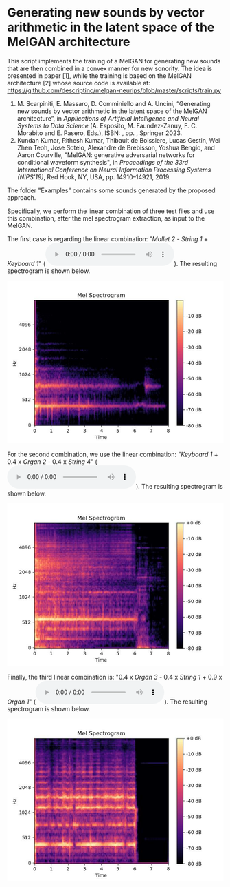 # Generating new sounds by vector arithmetic in the latent space of the MelGAN architecture

This script implements the training of a MelGAN for generating new sounds that are then combined in a convex manner for new sonority. The idea is presented in paper [1], while the training is based on the MelGAN architecture [2] whose source code is available at: https://github.com/descriptinc/melgan-neurips/blob/master/scripts/train.py

1. M. Scarpiniti, E. Massaro, D. Comminiello and A. Uncini, “Generating new sounds by vector arithmetic in the latent space of the MelGAN architecture”, in *Applications of Artificial Intelligence and Neural Systems to Data Science* (A. Esposito, M. Faundez-Zanuy, F. C. Morabito and E. Pasero, Eds.), ISBN: , pp. , Springer 2023.
2. Kundan Kumar, Rithesh Kumar, Thibault de Boissiere, Lucas Gestin, Wei Zhen Teoh, Jose Sotelo, Alexandre de Brebisson, Yoshua Bengio, and Aaron Courville, "MelGAN: generative adversarial networks for conditional waveform synthesis", in *Proceedings of the 33rd International Conference on Neural Information Processing Systems (NIPS'19)*, Red Hook, NY, USA, pp. 14910–14921, 2019.

The folder "Examples" contains some sounds generated by the proposed approach.

Specifically, we perform the linear combination of three test files and use this combination, after the mel spectrogram extraction, as input to the MelGAN.

The first case is regarding the linear combination: "*Mallet 2* - *String 1* + *Keyboard 1*" (![Example1.wav](Examples/Example1.wav?raw=true "Example 1")). The resulting spectrogram is shown below.

![Alt text](Examples/Example1.jpg?raw=true "Example 1")


For the second combination, we use the linear combination: "*Keyboard 1* + 0.4 x *Organ 2* - 0.4 x *String 4*" (![Example2.wav](Examples/Example2.wav?raw=true "Example 2")). The resulting spectrogram is shown below.

![Alt text](Examples/Example2.jpg?raw=true "Example 2")


Finally, the third linear combination is: "0.4 x *Organ 3* - 0.4 x *String 1* + 0.9 x *Organ 1*" (![Example3.wav](Examples/Example3.wav?raw=true "Example 3")). The resulting spectrogram is shown below.

![Alt text](Examples/Example3.jpg?raw=true "Example 3")
